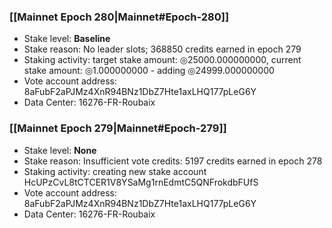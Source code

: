 ### [[Mainnet Epoch 280|Mainnet#Epoch-280]]
* Stake level: **Baseline**
* Stake reason: No leader slots; 368850 credits earned in epoch 279
* Staking activity: target stake amount: ◎25000.000000000, current stake amount: ◎1.000000000 - adding ◎24999.000000000
* Vote account address: 8aFubF2aPJMz4XnR94BNz1DbZ7Hte1axLHQ177pLeG6Y
* Data Center: 16276-FR-Roubaix
### [[Mainnet Epoch 279|Mainnet#Epoch-279]]
* Stake level: **None**
* Stake reason: Insufficient vote credits: 5197 credits earned in epoch 278
* Staking activity: creating new stake account HcUPzCvL8tCTCER1V8YSaMg1rnEdmtC5QNFrokdbFUfS
* Vote account address: 8aFubF2aPJMz4XnR94BNz1DbZ7Hte1axLHQ177pLeG6Y
* Data Center: 16276-FR-Roubaix